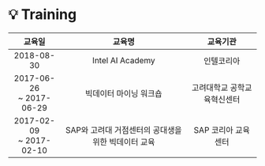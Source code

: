 # :bulb: Training
| 교육일 | 교육명 | 교육기관 |
|:-----:|:------:|:-------:|
|2018-08-30|Intel AI Academy|인텔코리아|
|2017-06-26<br/>~ 2017-06-29|빅데이터 마이닝 워크숍|고려대학교 공학교육혁신센터|
|2017-02-09<br/>~ 2017-02-10|SAP와 고려대 거점센터의 공대생을 위한 빅데이터 교육|SAP 코리아 교육센터|
